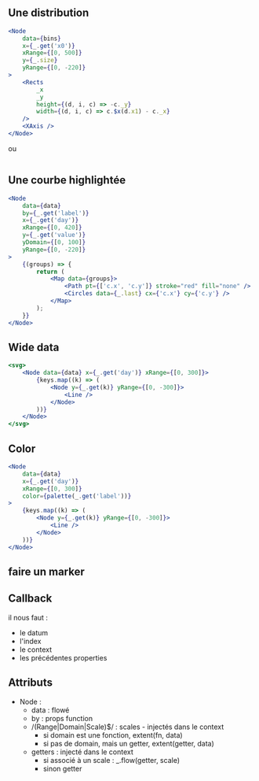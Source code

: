 ## Une distribution

```jsx
<Node
    data={bins}
    x={_.get('x0')}
    xRange={[0, 500]}
    y={_.size}
    yRange={[0, -220]}
>
    <Rects
        _x
        _y
        height={(d, i, c) => -c._y}
        width={(d, i, c) => c.$x(d.x1) - c._x}
    />
    <XAxis />
</Node>
```

ou

```jsx
```

## Une courbe highlightée

```jsx
<Node
    data={data}
    by={_.get('label')}
    x={_.get('day')}
    xRange={[0, 420]}
    y={_.get('value')}
    yDomain={[0, 100]}
    yRange={[0, -220]}
>
    {(groups) => {
        return (
            <Map data={groups}>
                <Path pt={['c.x', 'c.y']} stroke="red" fill="none" />
                <Circles data={_.last} cx={'c.x'} cy={'c.y'} />
            </Map>
        );
    }}
</Node>
```

## Wide data

```jsx
<svg>
    <Node data={data} x={_.get('day')} xRange={[0, 300]}>
        {keys.map((k) => (
            <Node y={_.get(k)} yRange={[0, -300]}>
                <Line />
            </Node>
        ))}
    </Node>
</svg>
```

## Color

```jsx
<Node
    data={data}
    x={_.get('day')}
    xRange={[0, 300]}
    color={palette(_.get('label'))}
>
    {keys.map((k) => (
        <Node y={_.get(k)} yRange={[0, -300]}>
            <Line />
        </Node>
    ))}
</Node>
```

## faire un marker

## Callback

il nous faut :

-   le datum
-   l'index
-   le context
-   les précédentes properties

## Attributs

-   Node :
    -   data : flowé
    -   by : props function
    -   /(Range|Domain|Scale)\$/ : scales - injectés dans le context
        -   si domain est une fonction, extent(fn, data)
        -   si pas de domain, mais un getter, extent(getter, data)
    -   getters : injecté dans le context
        -   si associé à un scale : \_.flow(getter, scale)
        -   sinon getter
